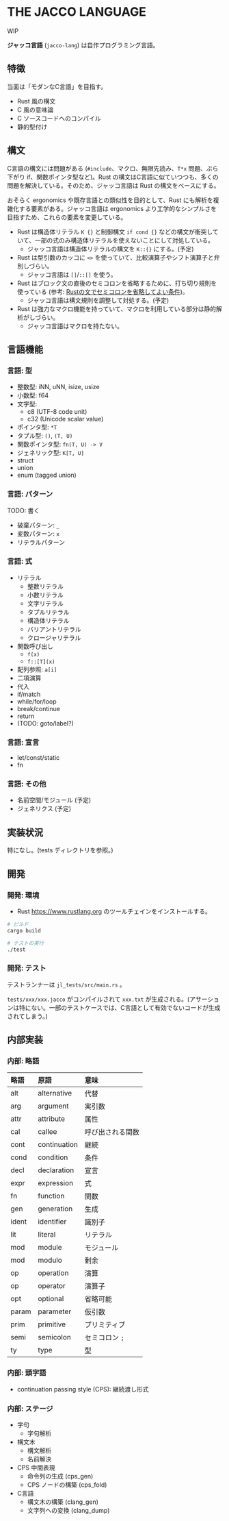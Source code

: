 # THE JACCO LANGUAGE

WIP

**ジャッコ言語** (`jacco-lang`) は自作プログラミング言語。

## 特徴

当面は「モダンなC言語」を目指す。

- Rust 風の構文
- C 風の意味論
- C ソースコードへのコンパイル
- 静的型付け

## 構文

C言語の構文には問題がある (`#include`、マクロ、無限先読み、`T*x` 問題、ぶら下がり if、関数ポインタ型など)。Rust の構文はC言語に似ていつつも、多くの問題を解決している。そのため、ジャッコ言語は Rust の構文をベースにする。

おそらく ergonomics や既存言語との類似性を目的として、Rust にも解析を複雑化する要素がある。ジャッコ言語は ergonomics より工学的なシンプルさを目指すため、これらの要素を変更している。

- Rust は構造体リテラル `K {}` と制御構文 `if cond {}` などの構文が衝突していて、一部の式のみ構造体リテラルを使えないことにして対処している。
    - ジャッコ言語は構造体リテラルの構文を `K::{}` にする。(予定)
- Rust は型引数のカッコに `<>` を使っていて、比較演算子やシフト演算子と弁別しづらい。
    - ジャッコ言語は `[]`/`::[]` を使う。
- Rust はブロック文の直後のセミコロンを省略するために、打ち切り規則を使っている (参考: [Rustの文でセミコロンを省略してよい条件](https://qnighy.hatenablog.com/entry/2017/04/22/070000))。
    - ジャッコ言語は構文規則を調整して対処する。(予定)
- Rust は強力なマクロ機能を持っていて、マクロを利用している部分は静的解析がしづらい。
    - ジャッコ言語はマクロを持たない。

## 言語機能

### 言語: 型

- 整数型: iNN, uNN, isize, usize
- 小数型: f64
- 文字型:
    - c8 (UTF-8 code unit)
    - c32 (Unicode scalar value)
- ポインタ型: `*T`
- タプル型: `()`, `(T, U)`
- 関数ポインタ型: `fn(T, U) -> V`
- ジェネリック型: `K[T, U]`
- struct
- union
- enum (tagged union)

### 言語: パターン

TODO: 書く

- 破棄パターン: `_`
- 変数パターン: `x`
- リテラルパターン

### 言語: 式

- リテラル
    - 整数リテラル
    - 小数リテラル
    - 文字リテラル
    - タプルリテラル
    - 構造体リテラル
    - バリアントリテラル
    - クロージャリテラル
- 関数呼び出し
    - `f(x)`
    - `f::[T](x)`
- 配列参照: `a[i]`
- 二項演算
- 代入
- if/match
- while/for/loop
- break/continue
- return
- (TODO: goto/label?)

### 言語: 宣言

- let/const/static
- fn

### 言語: その他

- 名前空間/モジュール (予定)
- ジェネリクス (予定)

## 実装状況

特になし。(tests ディレクトリを参照。)

## 開発

### 開発: 環境

- Rust <https://www.rustlang.org> のツールチェインをインストールする。

```sh
# ビルド
cargo build

# テストの実行
./test
```

### 開発: テスト

テストランナーは `jl_tests/src/main.rs` 。

`tests/xxx/xxx.jacco` がコンパイルされて `xxx.txt` が生成される。(アサーションは特にない。一部のテストケースでは、C言語として有効でないコードが生成されてしまう。)

## 内部実装

### 内部: 略語

| 略語   | 原語           | 意味 |
|:------|:--------------|:--|
| alt   | alternative   | 代替 |
| arg   | argument      | 実引数 |
| attr  | attribute     | 属性 |
| cal   | callee        | 呼び出される関数 |
| cont  | continuation  | 継続 |
| cond  | condition     | 条件 |
| decl  | declaration   | 宣言 |
| expr  | expression    | 式 |
| fn    | function      | 関数 |
| gen   | generation    | 生成 |
| ident | identifier    | 識別子 |
| lit   | literal       | リテラル |
| mod   | module        | モジュール |
| mod   | modulo        | 剰余 |
| op    | operation     | 演算 |
| op    | operator      | 演算子 |
| opt   | optional      | 省略可能 |
| param | parameter     | 仮引数 |
| prim  | primitive     | プリミティブ |
| semi  | semicolon     | セミコロン `;` |
| ty    | type          | 型 |

### 内部: 頭字語

- continuation passing style (CPS): 継続渡し形式

### 内部: ステージ

- 字句
    - 字句解析
- 構文木
    - 構文解析
    - 名前解決
- CPS 中間表現
    - 命令列の生成 (cps_gen)
    - CPS ノードの構築 (cps_fold)
- C言語
    - 構文木の構築 (clang_gen)
    - 文字列への変換 (clang_dump)
